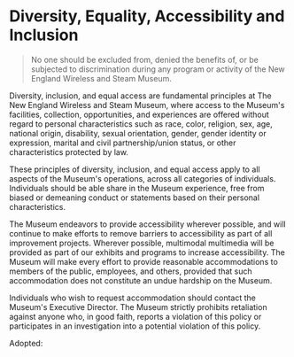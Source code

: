 # Diversity, Equality, Accessibility and Inclusion

> No one should be excluded from, denied the benefits of, or be subjected to discrimination during any program or activity of the New England Wireless and Steam Museum.

Diversity, inclusion, and equal access are fundamental principles at The New England Wireless and Steam Museum, where access to the Museum's facilities, collection, opportunities, and experiences are offered without regard to personal characteristics such as race, color, religion, sex, age, national origin, disability, sexual orientation, gender, gender identity or expression, marital and civil partnership/union status, or other characteristics protected by law.

These principles of diversity, inclusion, and equal access apply to all aspects of the Museum's operations, across all categories of individuals. Individuals should be able share in the Museum experience, free from biased or demeaning conduct or statements based on their personal characteristics.

The Museum endeavors to provide accessibility wherever possible, and will continue to make efforts to remove barriers to accessibility as part of all improvement projects. Wherever possible, multimodal multimedia will be provided as part of our exhibits and programs to increase accessibility. The Museum will make every effort to provide reasonable accommodations to members of the public, employees, and others, provided that such accommodation does not constitute an undue hardship on the Museum.

Individuals who wish to request accommodation should contact the Museum's Executive Director. The Museum strictly prohibits retaliation against anyone who, in good faith, reports a violation of this policy or participates in an investigation into a potential violation of this policy.

Adopted:
